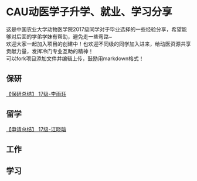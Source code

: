 # CAU动医学子升学、就业、学习分享
这是中国农业大学动物医学院2017级同学对于毕业选择的一些经验分享，希望能够对后面的学弟学妹有帮助，避免走一些弯路~    
欢迎大家一起加入项目的创建中！也欢迎不同级的同学加入进来，给动医资源共享贡献力量，发挥冷门专业互助的精神！  
可以fork项目添加文件并编辑上传，鼓励用markdown格式！
## 保研
[【保研总结】 17级-李雨珏](https://github.com/Jeanette-Jiang/VetmedStudentShare/blob/main/%E4%BF%9D%E7%A0%94/yujue.md)

## 留学
[【申请总结】 17级-江晓晗](https://github.com/Jeanette-Jiang/VetmedStudentShare/blob/main/%E7%95%99%E5%AD%A6/Jiang.md) 

## 工作

## 学习



